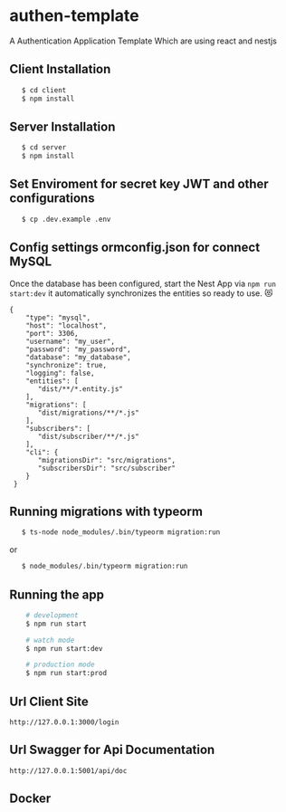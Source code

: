 # authen-template
A Authentication Application Template Which are using react and nestjs 

## Client Installation

```bash
   $ cd client
   $ npm install
```

## Server Installation

```bash
   $ cd server
   $ npm install
```
## Set Enviroment for secret key JWT and other configurations

```bash
   $ cp .dev.example .env
```

## Config settings ormconfig.json for connect MySQL
Once the database has been configured, start the Nest App via ```npm run start:dev``` it automatically synchronizes the entities so ready to use. :heart_eyes_cat:

```
{
    "type": "mysql",
    "host": "localhost",
    "port": 3306,
    "username": "my_user",
    "password": "my_password",
    "database": "my_database",
    "synchronize": true,
    "logging": false,
    "entities": [
       "dist/**/*.entity.js"
    ],
    "migrations": [
       "dist/migrations/**/*.js"
    ],
    "subscribers": [
       "dist/subscriber/**/*.js"
    ],
    "cli": {
       "migrationsDir": "src/migrations",
       "subscribersDir": "src/subscriber"
    }
 }
```

## Running migrations with typeorm

```bash
   $ ts-node node_modules/.bin/typeorm migration:run
```

or

```bash
   $ node_modules/.bin/typeorm migration:run
```
## Running the app

```bash
    # development
    $ npm run start

    # watch mode
    $ npm run start:dev

    # production mode
    $ npm run start:prod
```
## Url Client Site
```
http://127.0.0.1:3000/login
```
## Url Swagger for Api Documentation
```
http://127.0.0.1:5001/api/doc
```
## Docker

